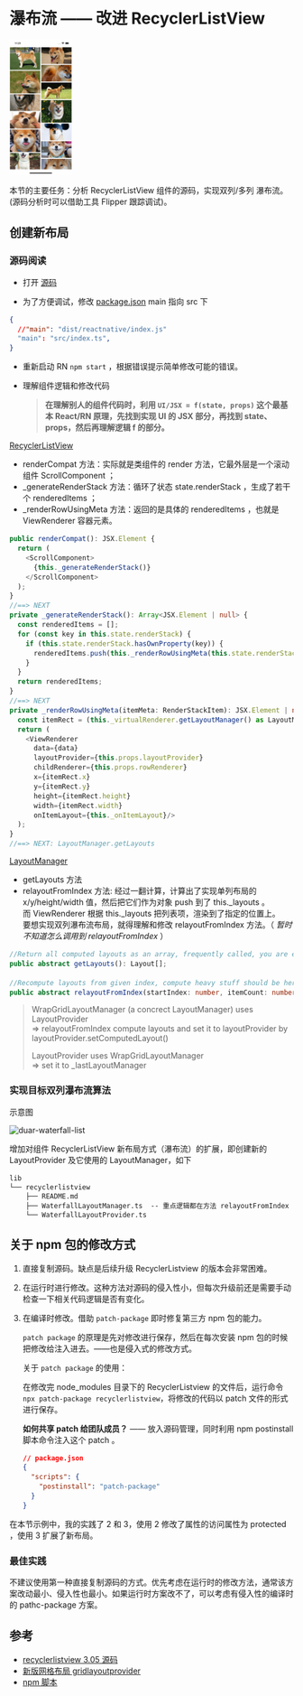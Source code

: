 # 瀑布流 —— 改进 RecyclerListView

<p>
<img src="../../docs/c11.jpg" width="22%" />
</p>

本节的主要任务：分析 RecyclerListView 组件的源码，实现双列/多列 瀑布流。(源码分析时可以借助工具 Flipper 跟踪调试)。

## 创建新布局

### 源码阅读

- 打开 [源码](../../node_modules/recyclerlistview)

- 为了方便调试，修改 [package.json](../../node_modules/recyclerlistview/package.json) main 指向 src 下

```json
{
  //"main": "dist/reactnative/index.js"
  "main": "src/index.ts",
}
```

- 重新启动 RN `npm start` ，根据错误提示简单修改可能的错误。

- 理解组件逻辑和修改代码

  >**在理解别人的组件代码时，利用 `UI/JSX = f(state, props)` 这个最基本 React/RN 原理，先找到实现 UI 的 JSX 部分，再找到 state、props，然后再理解逻辑 f 的部分。**


[RecyclerListView](../../node_modules/recyclerlistview/src/core/RecyclerListView.tsx)

- renderCompat 方法：实际就是类组件的 render 方法，它最外层是一个滚动组件 ScrollComponent ；
- _generateRenderStack 方法：循环了状态 state.renderStack ，生成了若干个 renderedItems ；
- _renderRowUsingMeta 方法：返回的是具体的 renderedItems ，也就是 ViewRenderer 容器元素。

```ts
public renderCompat(): JSX.Element {
  return (
    <ScrollComponent>
      {this._generateRenderStack()}
    </ScrollComponent>
  );
}
//==> NEXT
private _generateRenderStack(): Array<JSX.Element | null> {
  const renderedItems = [];
  for (const key in this.state.renderStack) {
    if (this.state.renderStack.hasOwnProperty(key)) {
      renderedItems.push(this._renderRowUsingMeta(this.state.renderStack[key]));
    }
  }
  return renderedItems;
}
//==> NEXT
private _renderRowUsingMeta(itemMeta: RenderStackItem): JSX.Element | null {
  const itemRect = (this._virtualRenderer.getLayoutManager() as LayoutManager).getLayouts()[dataIndex];
  return (
    <ViewRenderer
      data={data}
      layoutProvider={this.props.layoutProvider}
      childRenderer={this.props.rowRenderer}
      x={itemRect.x}
      y={itemRect.y}
      height={itemRect.height}
      width={itemRect.width}
      onItemLayout={this._onItemLayout}/>
  );
}
//==> NEXT: LayoutManager.getLayouts
```

[LayoutManager](../../node_modules/recyclerlistview/src/core/layoutmanager/LayoutManager.ts)

- getLayouts 方法
- relayoutFromIndex 方法: 经过一翻计算，计算出了实现单列布局的 x/y/height/width 值，然后把它们作为对象 push 到了 this._layouts 。  
   而 ViewRenderer 根据 this._layouts 把列表项，渲染到了指定的位置上。  
   要想实现双列瀑布流布局，就得理解和修改 relayoutFromIndex 方法。（ *暂时不知道怎么调用到 relayoutFromIndex* ）

```ts
//Return all computed layouts as an array, frequently called, you are expected to return a cached array. Don't compute here.
public abstract getLayouts(): Layout[];

//Recompute layouts from given index, compute heavy stuff should be here
public abstract relayoutFromIndex(startIndex: number, itemCount: number): void;
```

>WrapGridLayoutManager (a concrect LayoutManager) uses LayoutProvider  
>=> relayoutFromIndex compute layouts and set it to layoutProvider by layoutProvider.setComputedLayout()
>
>LayoutProvider uses WrapGridLayoutManager  
>=> set it to _lastLayoutManager

### 实现目标双列瀑布流算法

示意图

![duar-waterfall-list](https://static001.geekbang.org/resource/image/93/9c/938fbe382fc3438c4ee41ed01c8eab9c.png?wh=1920x548)

增加对组件 RecyclerListView 新布局方式（瀑布流）的扩展，即创建新的 LayoutProvider 及它使用的 LayoutManager，如下

```
lib
└── recyclerlistview
    ├── README.md
    ├── WaterfallLayoutManager.ts  -- 重点逻辑都在方法 relayoutFromIndex
    └── WaterfallLayoutProvider.ts
```

## 关于 npm 包的修改方式

1. 直接复制源码。缺点是后续升级 RecyclerListview 的版本会非常困难。
2. 在运行时进行修改。这种方法对源码的侵入性小，但每次升级前还是需要手动检查一下相关代码逻辑是否有变化。
3. 在编译时修改。借助 `patch-package` 即时修复第三方 npm 包的能力。

   `patch package` 的原理是先对修改进行保存，然后在每次安装 npm 包的时候把修改给注入进去。——也是侵入式的修改方式。

   关于 `patch package` 的使用：

   在修改完 node_modules 目录下的 RecyclerListview 的文件后，运行命令 `npx patch-package recyclerlistview`，将修改的代码以 patch 文件的形式进行保存。

   **如何共享 patch 给团队成员？** —— 放入源码管理，同时利用 npm postinstall 脚本命令注入这个 patch 。

   ```json
   // package.json
   {
     "scripts": {
       "postinstall": "patch-package"
     }
   }
   ```

在本节示例中，我的实践了 2 和 3，使用 2 修改了属性的访问属性为 protected ，使用 3 扩展了新布局。

### 最佳实践

不建议使用第一种直接复制源码的方式。优先考虑在运行时的修改方法，通常该方案改动最小、侵入性也最小。如果运行时方案改不了，可以考虑有侵入性的编译时的 pathc-package 方案。

## 参考

- [recyclerlistview 3.05 源码](https://github.com/Flipkart/recyclerlistview/tree/3.0.5)
- [新版网格布局 gridlayoutprovider](https://github.com/muskeinsingh/recyclerlistview-gridlayoutprovider)
- [npm 脚本](https://docs.npmjs.com/cli/v8/using-npm/scripts)
